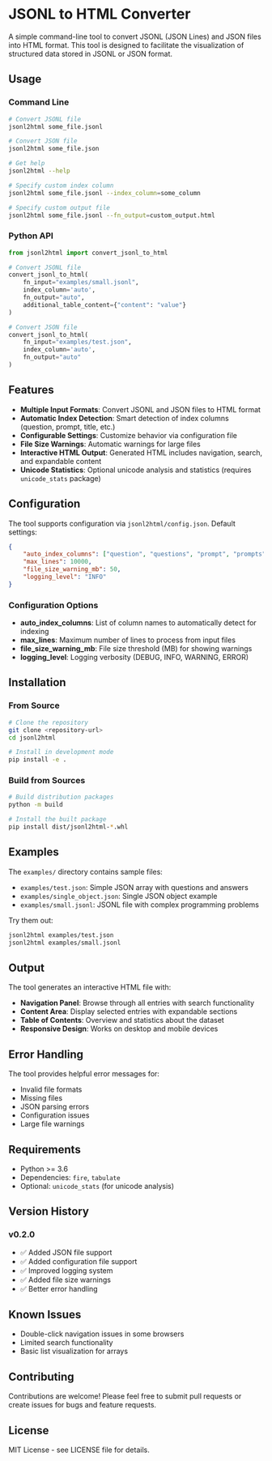 # JSONL to HTML Converter

A simple command-line tool to convert JSONL (JSON Lines) and JSON files into HTML format. This tool is designed to facilitate the visualization of structured data stored in JSONL or JSON format.

## Usage

### Command Line
```bash
# Convert JSONL file
jsonl2html some_file.jsonl

# Convert JSON file  
jsonl2html some_file.json

# Get help
jsonl2html --help

# Specify custom index column
jsonl2html some_file.jsonl --index_column=some_column

# Specify custom output file
jsonl2html some_file.jsonl --fn_output=custom_output.html
```

### Python API
```python
from jsonl2html import convert_jsonl_to_html

# Convert JSONL file
convert_jsonl_to_html(
    fn_input="examples/small.jsonl",
    index_column='auto', 
    fn_output="auto", 
    additional_table_content={"content": "value"}
)

# Convert JSON file
convert_jsonl_to_html(
    fn_input="examples/test.json",
    index_column='auto', 
    fn_output="auto"
)
```

## Features

- **Multiple Input Formats**: Convert JSONL and JSON files to HTML format
- **Automatic Index Detection**: Smart detection of index columns (question, prompt, title, etc.)
- **Configurable Settings**: Customize behavior via configuration file
- **File Size Warnings**: Automatic warnings for large files
- **Interactive HTML Output**: Generated HTML includes navigation, search, and expandable content
- **Unicode Statistics**: Optional unicode analysis and statistics (requires `unicode_stats` package)

## Configuration

The tool supports configuration via `jsonl2html/config.json`. Default settings:

```json
{
    "auto_index_columns": ["question", "questions", "prompt", "prompts", "title", "name"],
    "max_lines": 10000,
    "file_size_warning_mb": 50,
    "logging_level": "INFO"
}
```

### Configuration Options

- **auto_index_columns**: List of column names to automatically detect for indexing
- **max_lines**: Maximum number of lines to process from input files
- **file_size_warning_mb**: File size threshold (MB) for showing warnings
- **logging_level**: Logging verbosity (DEBUG, INFO, WARNING, ERROR)

## Installation

### From Source
```bash
# Clone the repository
git clone <repository-url>
cd jsonl2html

# Install in development mode
pip install -e .
```

### Build from Sources
```bash
# Build distribution packages
python -m build

# Install the built package
pip install dist/jsonl2html-*.whl
```

## Examples

The `examples/` directory contains sample files:

- `examples/test.json`: Simple JSON array with questions and answers
- `examples/single_object.json`: Single JSON object example
- `examples/small.jsonl`: JSONL file with complex programming problems

Try them out:
```bash
jsonl2html examples/test.json
jsonl2html examples/small.jsonl
```

## Output

The tool generates an interactive HTML file with:

- **Navigation Panel**: Browse through all entries with search functionality
- **Content Area**: Display selected entries with expandable sections
- **Table of Contents**: Overview and statistics about the dataset
- **Responsive Design**: Works on desktop and mobile devices

## Error Handling

The tool provides helpful error messages for:
- Invalid file formats
- Missing files
- JSON parsing errors
- Configuration issues
- Large file warnings

## Requirements

- Python >= 3.6
- Dependencies: `fire`, `tabulate`
- Optional: `unicode_stats` (for unicode analysis)

## Version History

### v0.2.0
- ✅ Added JSON file support
- ✅ Added configuration file support
- ✅ Improved logging system
- ✅ Added file size warnings
- ✅ Better error handling

## Known Issues

- Double-click navigation issues in some browsers
- Limited search functionality
- Basic list visualization for arrays

## Contributing

Contributions are welcome! Please feel free to submit pull requests or create issues for bugs and feature requests.

## License

MIT License - see LICENSE file for details.
